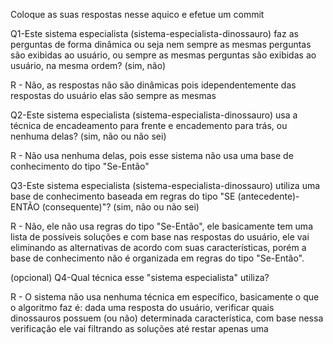 
Coloque as suas respostas nesse aquico e efetue um commit

Q1-Este sistema especialista (sistema-especialista-dinossauro) faz as perguntas de forma dinâmica ou seja nem sempre as mesmas perguntas são exibidas ao usuário, ou sempre as mesmas perguntas são exibidas ao usuário, na mesma ordem? (sim, não)

R - Não, as respostas não são dinâmicas pois idependentemente das respostas do usuário elas são sempre as mesmas

Q2-Este sistema especialista (sistema-especialista-dinossauro) usa a técnica de encadeamento para frente e encademento para trás, ou nenhuma delas? (sim, não ou não sei)

R - Não usa nenhuma delas, pois esse sistema não usa uma base de conhecimento do tipo "Se-Então"

Q3-Este sistema especialista (sistema-especialista-dinossauro) utiliza uma base de conhecimento baseada em regras do tipo "SE (antecedente)-ENTÃO (consequente)"? (sim, não ou não sei)

R - Não, ele não usa regras do tipo "Se-Então", ele basicamente tem uma lista de possíveis soluções e com base nas respostas do usuário, ele vai eliminando as alternativas de acordo com suas características, porém a base de conhecimento não é organizada em regras do tipo "Se-Então".

(opcional) Q4-Qual técnica esse "sistema especialista" utiliza?

R - O sistema não usa nenhuma técnica em específico, basicamente o que o algoritmo faz é: dada uma resposta do usuário, verificar quais dinossauros possuem (ou não) determinada característica, com base nessa verificação ele vai filtrando as soluções até restar apenas uma
